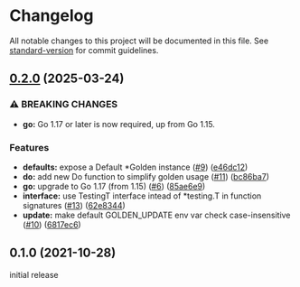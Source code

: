 # Changelog

All notable changes to this project will be documented in this file. See [standard-version](https://github.com/conventional-changelog/standard-version) for commit guidelines.

## [0.2.0](https://github.com/jimeh/go-golden/compare/v0.1.0...v0.2.0) (2025-03-24)


### ⚠ BREAKING CHANGES

* **go:** Go 1.17 or later is now required, up from Go 1.15.

### Features

* **defaults:** expose a Default *Golden instance ([#9](https://github.com/jimeh/go-golden/issues/9)) ([e46dc12](https://github.com/jimeh/go-golden/commit/e46dc124ff22e52dfc050174c7b3de980c980912))
* **do:** add new Do function to simplify golden usage ([#11](https://github.com/jimeh/go-golden/issues/11)) ([bc86ba7](https://github.com/jimeh/go-golden/commit/bc86ba7a6d9f4374c9fb15f78e51eedf50df04d2))
* **go:** upgrade to Go 1.17 (from 1.15) ([#6](https://github.com/jimeh/go-golden/issues/6)) ([85ae6e9](https://github.com/jimeh/go-golden/commit/85ae6e9ae3c4222d68faee0c44a1fd105a2e04b4))
* **interface:** use TestingT interface intead of *testing.T in function signatures ([#13](https://github.com/jimeh/go-golden/issues/13)) ([62e8344](https://github.com/jimeh/go-golden/commit/62e8344ff33dccf0a5666e94361a143d34558bf0))
* **update:** make default GOLDEN_UPDATE env var check case-insensitive ([#10](https://github.com/jimeh/go-golden/issues/10)) ([6817ec6](https://github.com/jimeh/go-golden/commit/6817ec6101558b3914984d4ee3fe816d534f87bb))

## 0.1.0 (2021-10-28)


initial release
